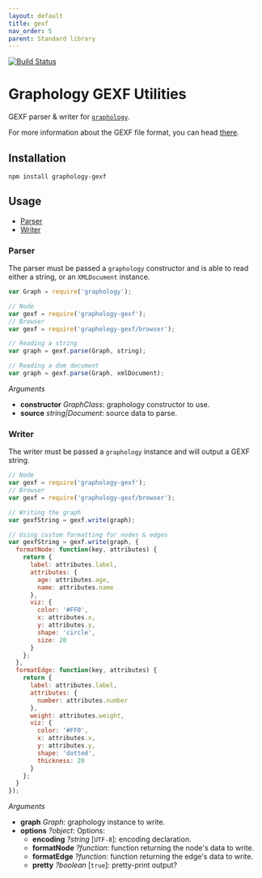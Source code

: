 ```yaml
---
layout: default
title: gexf
nav_order: 5
parent: Standard library
---
```


[![Build Status](https://github.com/graphology/graphology-gexf/workflows/Tests/badge.svg)](https://github.com/graphology/graphology-gexf/actions)


# Graphology GEXF Utilities

GEXF parser & writer for [`graphology`](..).

For more information about the GEXF file format, you can head [there](https://gephi.org/gexf/format/).

## Installation

```
npm install graphology-gexf
```

## Usage

* [Parser](#parser)
* [Writer](#writer)

### Parser

The parser must be passed a `graphology` constructor and is able to read either a string, or an `XMLDocument` instance.

```js
var Graph = require('graphology');

// Node
var gexf = require('graphology-gexf');
// Browser
var gexf = require('graphology-gexf/browser');

// Reading a string
var graph = gexf.parse(Graph, string);

// Reading a dom document
var graph = gexf.parse(Graph, xmlDocument);
```

*Arguments*

* **constructor** *GraphClass*: graphology constructor to use.
* **source** *string|Document*: source data to parse.

### Writer

The writer must be passed a `graphology` instance and will output a GEXF string.

```js
// Node
var gexf = require('graphology-gexf');
// Browser
var gexf = require('graphology-gexf/browser');

// Writing the graph
var gexfString = gexf.write(graph);

// Using custom formatting for nodes & edges
var gexfString = gexf.write(graph, {
  formatNode: function(key, attributes) {
    return {
      label: attributes.label,
      attributes: {
        age: attributes.age,
        name: attributes.name
      },
      viz: {
        color: '#FF0',
        x: attributes.x,
        y: attributes.y,
        shape: 'circle',
        size: 20
      }
    };
  },
  formatEdge: function(key, attributes) {
    return {
      label: attributes.label,
      attributes: {
        number: attributes.number
      },
      weight: attributes.weight,
      viz: {
        color: '#FF0',
        x: attributes.x,
        y: attributes.y,
        shape: 'dotted',
        thickness: 20
      }
    };
  }
});
```

*Arguments*

* **graph** *Graph*: graphology instance to write.
* **options** *?object*: Options:
  - **encoding** *?string* [`UTF-8`]: encoding declaration.
  - **formatNode** *?function*: function returning the node's data to write.
  - **formatEdge** *?function*: function returning the edge's data to write.
  - **pretty** *?boolean* [`true`]: pretty-print output?


